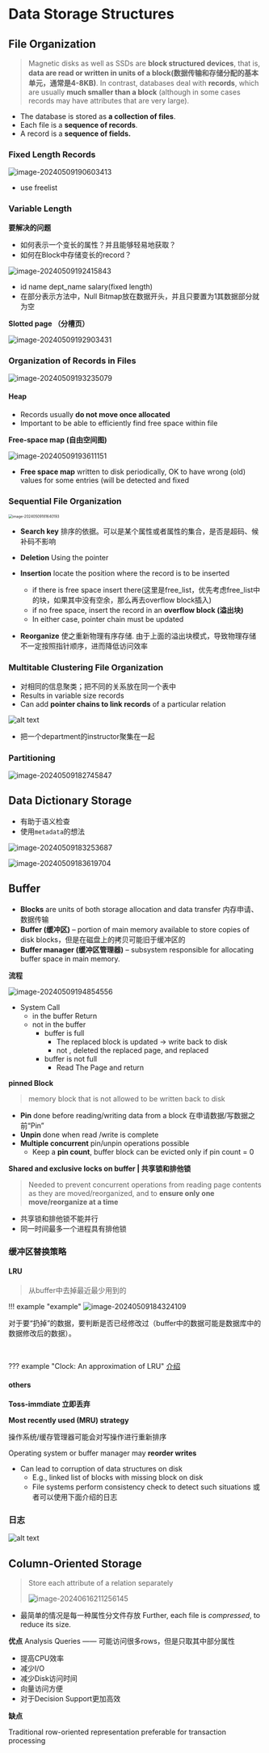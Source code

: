 # Data Storage Structures

## File Organization

> Magnetic disks as well as SSDs are **block structured devices**, that is, **data are read or written in units of a block(数据传输和存储分配的基本单元，通常是4-8KB)**. In contrast, databases deal with **records**, which are usually **much smaller than a block** (although in some cases records may have attributes that are very large).

- The database is stored as **a collection of files**. 
- Each file is a **sequence of records**. 
- A record is a **sequence of fields.**

### Fixed Length Records

![image-20240509190603413](https://zzh-pic-for-self.oss-cn-hangzhou.aliyuncs.com/img/202405091906520.png)
- use freelist
### Variable Length

**要解决的问题**

- 如何表示一个变长的属性？并且能够轻易地获取？
- 如何在Block中存储变长的record？

![image-20240509192415843](https://zzh-pic-for-self.oss-cn-hangzhou.aliyuncs.com/img/202405091924926.png)
- id name dept_name salary(fixed length)
- 在部分表示方法中，Null Bitmap放在数据开头，并且只要置为1其数据部分就为空

**Slotted page （分槽页）**

![image-20240509192903431](https://zzh-pic-for-self.oss-cn-hangzhou.aliyuncs.com/img/202405091929510.png)

### Organization of Records in Files

![image-20240509193235079](https://zzh-pic-for-self.oss-cn-hangzhou.aliyuncs.com/img/202405091932166.png)

#### Heap

- Records usually **do not move once allocated**
- Important to be able to efficiently find free space within file

**Free-space map (自由空间图)**

![image-20240509193611151](https://zzh-pic-for-self.oss-cn-hangzhou.aliyuncs.com/img/202405091936224.png)

- **Free space map** written to disk periodically, OK to have wrong (old) values for some entries (will be detected and fixed
### Sequential File Organization

<img src="https://zzh-pic-for-self.oss-cn-hangzhou.aliyuncs.com/img/202405091816296.png" alt="image-20240509181640193" style="zoom:50%;" />

- **Search key** 排序的依据。可以是某个属性或者属性的集合，是否是超码、候补码不影响
- **Deletion** Using the pointer
- **Insertion** locate the position where the record is to be inserted
  - if there is free space insert there(这里是free_list，优先考虑free_list中的块，如果其中没有空余，那么再去overflow block插入)
  - if no free space, insert the record in an **overflow block (溢出块)**
  - In either case, pointer chain must be updated

- **Reorganize** 使之重新物理有序存储. 由于上面的溢出块模式，导致物理存储不一定按照指针顺序，进而降低访问效率

### Multitable Clustering File Organization

- 对相同的信息聚类；把不同的关系放在同一个表中
- Results in variable size records
- Can add **pointer chains to link records** of a particular relation

![alt text](images/custom-image.png)

- 把一个department的instructor聚集在一起

### Partitioning

![image-20240509182745847](https://zzh-pic-for-self.oss-cn-hangzhou.aliyuncs.com/img/202405091827939.png)

## Data Dictionary Storage

- 有助于语义检查
- 使用`metadata`的想法

![image-20240509183253687](https://zzh-pic-for-self.oss-cn-hangzhou.aliyuncs.com/img/202405091832771.png)

![image-20240509183619704](https://zzh-pic-for-self.oss-cn-hangzhou.aliyuncs.com/img/202405091836790.png)

## Buffer

- **Blocks** are units of both storage allocation and data transfer 内存申请、数据传输
- **Buffer (缓冲区)** – portion of main memory available to store copies of disk blocks，但是在磁盘上的拷贝可能旧于缓冲区的
- **Buffer manager (缓冲区管理器)** – subsystem responsible for allocating buffer space in main memory.

**流程**

![image-20240509194854556](https://zzh-pic-for-self.oss-cn-hangzhou.aliyuncs.com/img/202405091948633.png)

- System Call
  - in the buffer  Return
  - not in the buffer
    - buffer is full
      - The replaced block is updated -> write back to disk
      - not , deleted the replaced page, and replaced
    - buffer is not full
        - Read The Page and return 

**pinned Block**
> memory block that is not allowed to be written back to disk
- **Pin** done before reading/writing data from a block 在申请数据/写数据之前“Pin”
- **Unpin** done when read /write is complete
- **Multiple concurrent** pin/unpin operations possible
    - Keep a **pin count**, buffer block can be evicted only if pin count = 0

**Shared and exclusive locks on buffer | 共享锁和排他锁**
> Needed to prevent concurrent operations from reading page contents as they are moved/reorganized, and to **ensure only one move/reorganize at a time**

- 共享锁和排他锁不能并行
- 同一时间最多一个进程具有排他锁


### 缓冲区替换策略

#### LRU

> 从buffer中去掉最近最少用到的

!!! example "example"
	![image-20240509184324109](https://zzh-pic-for-self.oss-cn-hangzhou.aliyuncs.com/img/202405091843159.png)

对于要“扔掉”的数据，要判断是否已经修改过（buffer中的数据可能是数据库中的数据修改后的数据）。

​	

??? example "Clock: An approximation of LRU"
	[介绍](https://www.geeksforgeeks.org/lru-approximation-second-chance-algorithm/)

#### others
**Toss-immdiate 立即丢弃**

**Most recently used (MRU) strategy**

操作系统/缓存管理器可能会对写操作进行重新排序

Operating system or buffer manager may **reorder writes**

- Can lead to corruption of data structures on disk
    - E.g., linked list of blocks with missing block on disk	
    - File systems perform consistency check to detect such situations  或者可以使用下面介绍的日志

### 日志
![alt text](images/custom-image-1.png)

## Column-Oriented Storage

> Store each attribute of a relation separately
>
> ![image-20240616211256145](https://zzh-pic-for-self.oss-cn-hangzhou.aliyuncs.com/img/202406162112496.png)

- 最简单的情况是每一种属性分文件存放  Further, each file is *compressed*, to reduce its size.

**优点**  Analysis Queries —— 可能访问很多rows，但是只取其中部分属性

- 提高CPU效率
- 减少I/O
- 减少Disk访问时间
- 向量访问方便
- 对于Decision Support更加高效

**缺点**

Traditional row-oriented representation preferable for transaction processing
